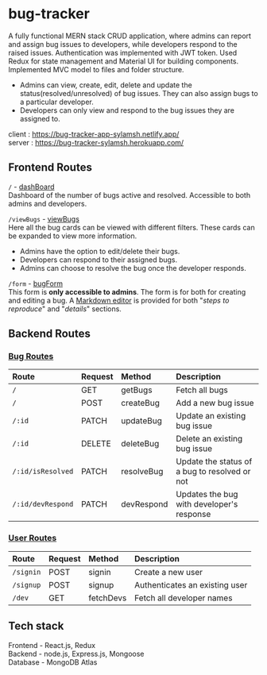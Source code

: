 # bug-tracker
A fully functional MERN stack CRUD application, where admins can report and assign bug issues to developers, while developers respond to the raised issues. 
Authentication was implemented with JWT token. Used Redux for state management and Material UI for building components. Implemented MVC model to files and folder structure.
- Admins can view, create, edit, delete and update the status(resolved/unresolved) of bug issues. They can also assign bugs to a particular developer.
- Developers can only view and respond to the bug issues they are assigned to.

client : https://bug-tracker-app-sylamsh.netlify.app/  
server : https://bug-tracker-sylamsh.herokuapp.com/

## Frontend Routes

`/` - [dashBoard](https://github.com/Sylamsh/bug-tracker/blob/main/frontend/src/Views/Pages/dashBoard.jsx)  
Dashboard of the number of bugs active and resolved. Accessible to both admins and developers.

`/viewBugs` - [viewBugs](https://github.com/Sylamsh/bug-tracker/blob/main/frontend/src/Views/Pages/viewBugs.jsx)  
Here all the bug cards can be viewed with different filters. These cards can be expanded to view more information.
- Admins have the option to edit/delete their bugs.
- Developers can respond to their assigned bugs.
- Admins can choose to resolve the bug once the developer responds.
 
`/form` - [bugForm](https://github.com/Sylamsh/bug-tracker/blob/main/frontend/src/Views/Pages/bugForm.jsx)  
This form is **only accessible to admins**. The form is for both for creating and editing a bug. A [Markdown editor](https://github.com/uiwjs/react-md-editor) is provided for both "_steps to reproduce_" and "_details_" sections.

## Backend Routes

### [Bug Routes](https://github.com/Sylamsh/bug-tracker/blob/main/backend/Routes/bugRoutes.js)
| Route  | Request  | Method | Description |
| :----- |:-------- | :----- | :---------- |
| `/` | GET | getBugs | Fetch all bugs |
| `/` | POST | createBug | Add a new bug issue |
| `/:id` | PATCH | updateBug | Update an existing bug issue |
| `/:id` | DELETE | deleteBug | Delete an existing bug issue |
|`/:id/isResolved` | PATCH | resolveBug | Update the status of a bug to resolved or not |
| `/:id/devRespond` | PATCH | devRespond | Updates the bug with developer's response |

### [User Routes](https://github.com/Sylamsh/bug-tracker/blob/main/backend/Routes/userRoutes.js)
| Route  | Request  | Method | Description |
| :----- |:-------- | :----- | :---------- |
| `/signin` | POST | signin | Create a new user |
| `/signup` | POST | signup | Authenticates an existing user |
| `/dev` | GET | fetchDevs | Fetch all developer names |

## Tech stack

Frontend - React.js, Redux  
Backend - node.js, Express.js, Mongoose  
Database - MongoDB Atlas  
